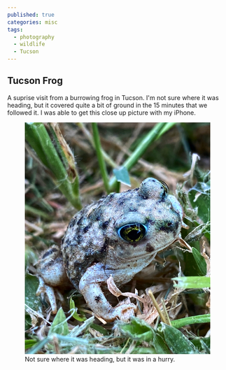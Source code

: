 ```yaml
---
published: true
categories: misc
tags:
  - photography
  - wildlife
  - Tucson 
---
```

## Tucson Frog 

A suprise visit from a burrowing frog in Tucson.  I'm not sure where it was heading, but it covered quite a bit of ground in the 15 minutes that we followed it.  I was able to get this close up picture with my iPhone. 

<figure>
<img src="/assets/images/TucsonFrog.JPG" alt="frog wandering the park in Tucson">
<figurecaption>Not sure where it was heading, but it was in a hurry.</figurecaption>
</figure>